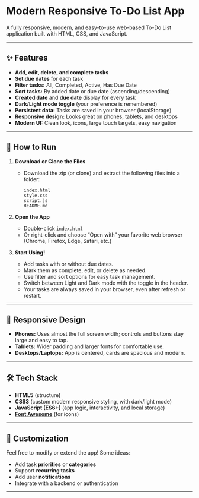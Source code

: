 # Modern Responsive To-Do List App

A fully responsive, modern, and easy-to-use web-based To-Do List application built with HTML, CSS, and JavaScript.

---

## ✨ Features

- **Add, edit, delete, and complete tasks**
- **Set due dates** for each task
- **Filter tasks:** All, Completed, Active, Has Due Date
- **Sort tasks:** By added date or due date (ascending/descending)
- **Created date** and **due date** display for every task
- **Dark/Light mode toggle** (your preference is remembered)
- **Persistent data:** Tasks are saved in your browser (localStorage)
- **Responsive design:** Looks great on phones, tablets, and desktops
- **Modern UI:** Clean look, icons, large touch targets, easy navigation

---

## 🚀 How to Run

1. **Download or Clone the Files**

   - Download the zip (or clone) and extract the following files into a folder:
     ```
     index.html
     style.css
     script.js
     README.md
     ```

2. **Open the App**

   - Double-click `index.html`  
   - Or right-click and choose “Open with” your favorite web browser (Chrome, Firefox, Edge, Safari, etc.)

3. **Start Using!**

   - Add tasks with or without due dates.
   - Mark them as complete, edit, or delete as needed.
   - Use filter and sort options for easy task management.
   - Switch between Light and Dark mode with the toggle in the header.
   - Your tasks are always saved in your browser, even after refresh or restart.

---

## 📱 Responsive Design

- **Phones:** Uses almost the full screen width; controls and buttons stay large and easy to tap.
- **Tablets:** Wider padding and larger fonts for comfortable use.
- **Desktops/Laptops:** App is centered, cards are spacious and modern.

---

## 🛠️ Tech Stack

- **HTML5** (structure)
- **CSS3** (custom modern responsive styling, with dark/light mode)
- **JavaScript (ES6+)** (app logic, interactivity, and local storage)
- **[Font Awesome](https://fontawesome.com/)** (for icons)

---

## 🔧 Customization

Feel free to modify or extend the app! Some ideas:
- Add task **priorities** or **categories**
- Support **recurring tasks**
- Add user **notifications**
- Integrate with a backend or authentication

---

<!-- ## ⚡️ Project Structure -->

